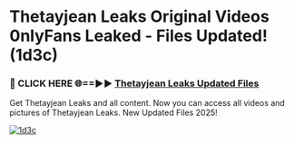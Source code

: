 # Thetayjean Leaks Original Videos 0nlyFans Leaked - Files Updated! (1d3c)

<h3>🔴 CLICK HERE 🌐==►► <a href="https://tinyurl.com/2jnfzry5" rel="nofollow">Thetayjean Leaks Updated Files</a></h3>

Get Thetayjean Leaks and all content. Now you can access all videos and pictures of Thetayjean Leaks. New Updated Files 2025!

[![1d3c](https://i.imgur.com/GyGTBgg.gif)](https://tinyurl.com/2jnfzry5)
